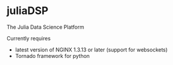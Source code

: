 juliaDSP
========

The Julia Data Science Platform

Currently requires
- latest version of NGINX 1.3.13 or later (support for websockets)
- Tornado framework for python




